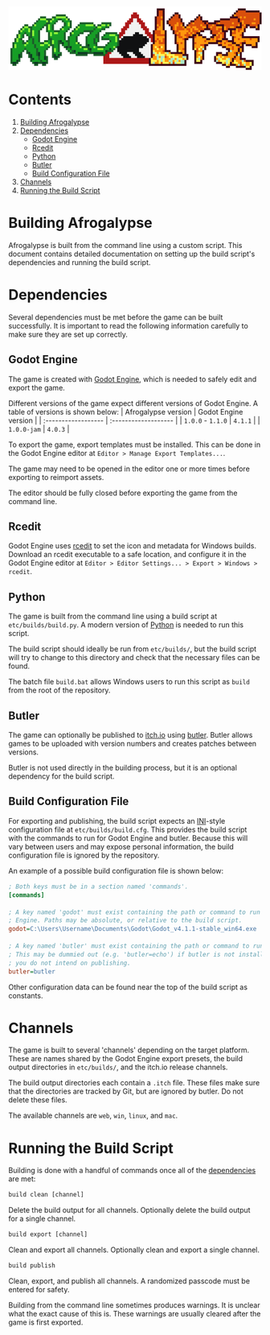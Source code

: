 [![Afrogalypse logo.](/etc/images/logo.png)](/readme.md)

# Contents
1. [Building Afrogalypse](#building-afrogalypse)
2. [Dependencies](#dependencies)
   * [Godot Engine](#godot-engine)
   * [Rcedit](#rcedit)
   * [Python](#python)
   * [Butler](#butler)
   * [Build Configuration File](#build-configuration-file)
3. [Channels](#channels)
4. [Running the Build Script](#running-the-build-script)

# Building Afrogalypse
Afrogalypse is built from the command line using a custom script. This document
contains detailed documentation on setting up the build script's dependencies
and running the build script.

# Dependencies
Several dependencies must be met before the game can be built successfully. It
is important to read the following information carefully to make sure they are
set up correctly.

## Godot Engine
The game is created with [Godot Engine](https://godotengine.org), which is
needed to safely edit and export the game.

Different versions of the game expect different versions of Godot Engine. A
table of versions is shown below:
| Afrogalypse version | Godot Engine version |
| :------------------ | :------------------- |
| `1.0.0` - `1.1.0`   | `4.1.1`              |
| `1.0.0-jam`         | `4.0.3`              |

To export the game, export templates must be installed. This can be done in the
Godot Engine editor at `Editor > Manage Export Templates...`.

The game may need to be opened in the editor one or more times before exporting
to reimport assets.

The editor should be fully closed before exporting the game from the command
line.

## Rcedit
Godot Engine uses [rcedit](https://github.com/electron/rcedit) to set the icon
and metadata for Windows builds. Download an rcedit executable to a safe
location, and configure it in the Godot Engine editor at
`Editor > Editor Settings... > Export > Windows > rcedit`.

## Python
The game is built from the command line using a build script at
`etc/builds/build.py`. A modern version of [Python](https://python.org) is
needed to run this script.

The build script should ideally be run from `etc/builds/`, but the build script
will try to change to this directory and check that the necessary files can be
found.

The batch file `build.bat` allows Windows users to run this script as `build`
from the root of the repository.

## Butler
The game can optionally be published to [itch.io](https://itch.io) using
[butler](https://itchio.itch.io/butler). Butler allows games to be uploaded
with version numbers and creates patches between versions.

Butler is not used directly in the building process, but it is an optional
dependency for the build script.

## Build Configuration File
For exporting and publishing, the build script expects an
[INI](https://en.wikipedia.org/wiki/INI_file)-style configuration file at
`etc/builds/build.cfg`. This provides the build script with the commands to run
for Godot Engine and butler. Because this will vary between users and may
expose personal information, the build configuration file is ignored by the
repository.

An example of a possible build configuration file is shown below:
```ini
; Both keys must be in a section named 'commands'.
[commands]

; A key named 'godot' must exist containing the path or command to run Godot
; Engine. Paths may be absolute, or relative to the build script.
godot=C:\Users\Username\Documents\Godot\Godot_v4.1.1-stable_win64.exe

; A key named 'butler' must exist containing the path or command to run butler.
; This may be dummied out (e.g. 'butler=echo') if butler is not installed and
; you do not intend on publishing.
butler=butler
```

Other configuration data can be found near the top of the build script as
constants.

# Channels
The game is built to several 'channels' depending on the target platform. These
are names shared by the Godot Engine export presets, the build output
directories in `etc/builds/`, and the itch.io release channels.

The build output directories each contain a `.itch` file. These files make sure
that the directories are tracked by Git, but are ignored by butler. Do not
delete these files.

The available channels are `web`, `win`, `linux`, and `mac`.

# Running the Build Script
Building is done with a handful of commands once all of the
[dependencies](#dependencies) are met:

```bat
build clean [channel]
```
Delete the build output for all channels. Optionally delete the build output
for a single channel.

```bat
build export [channel]
```
Clean and export all channels. Optionally clean and export a single channel.

```bat
build publish
```
Clean, export, and publish all channels. A randomized passcode must be entered
for safety.

Building from the command line sometimes produces warnings. It is unclear what
the exact cause of this is. These warnings are usually cleared after the game
is first exported.
